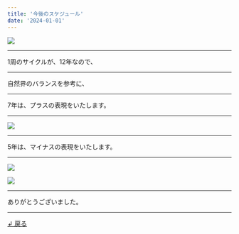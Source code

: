 ```yaml
---
title: '今後のスケジュール'
date: '2024-01-01'
---
```

![](/images/0-1.jpg)
***
1周のサイクルが、12年なので、
***
自然界のバランスを参考に、
***
7年は、プラスの表現をいたします。
***
![](/images/0-1_.jpg)
***
5年は、マイナスの表現をいたします。
***
![](/images/0-1.png)

![](/images/0-1__.jpg)
***
ありがとうございました。
***
[ ↲ 戻る ](https://01234567890.thebase.in/about)
